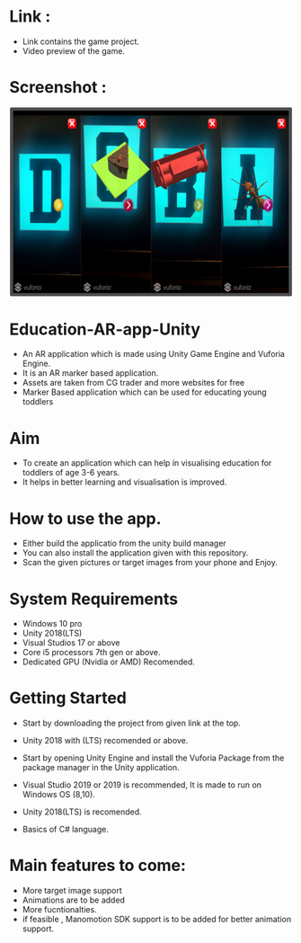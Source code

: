 # Link : 


* Link contains the game project.
* Video preview of the game.

# Screenshot : 

![](GameCollage.png)

# Education-AR-app-Unity
* An AR application which is made using Unity Game Engine and Vuforia Engine.
* It is an AR marker based application. 
* Assets are taken from CG trader and more websites for free
* Marker Based application which can be used for educating young toddlers

# Aim
* To create an application which can help in visualising education for toddlers of age 3-6 years.
* It helps in better learning and visualisation is improved.

# How to use the app.
* Either build the applicatio from the unity build manager
* You can also install the application given with this repository.
* Scan the given pictures or target images from your phone and Enjoy.

# System Requirements
* Windows 10 pro
* Unity 2018(LTS)
* Visual Studios 17 or above
* Core i5 processors 7th gen or above.
* Dedicated GPU (Nvidia or AMD) Recomended.

# Getting Started
* Start by downloading the project from given link at the top.
* Unity 2018 with (LTS) recomended or above.
* Start by opening Unity Engine and install the Vuforia Package from the package manager in the Unity application.


* Visual Studio 2019 or 2019 is recommended, It is made to run on Windows OS (8,10).
* Unity 2018(LTS) is recomended.
* Basics of C# language.

# Main features to come:
* More target image support
* Animations are to be added
* More fucntionalties.
* if feasible , Manomotion SDK support is to be added for better animation support.







